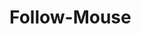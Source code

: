 # Follow-Mouse
<code>
<!DOCTYPE html>
<html lang="en">
<head>
	<meta charset="UTF-8">
	<meta name="viewport" content="width=device-width, initial-scale=1.0">
	<link rel="stylesheet" type="text/css" href="">
	<title>css小特效</title>
</head>
<body>
	
</body>
<script>
!function(){
function n(n,e,t){
return n.getAttribute(e)||t
}
function e(n){
return document.getElementsByTagName(n)
}
function t(){
var t=e("script"),o=t.length,i=t[o-1];
return{l:o,z:n(i,"zIndex",-1),o:n(i,"opacity",.5),c:n(i,"color","0,0,0"),n:n(i,"count",99)}
}
function o(){
a=m.width=window.innerWidth||document.documentElement.clientWidth||document.body.clientWidth,
c=m.height=window.innerHeight||document.documentElement.clientHeight||document.body.clientHeight
}
function i(){
r.clearRect(0,0,a,c);
var n,e,t,o,m,l;
s.forEach(function(i,x){
for(i.x+=i.xa,i.y+=i.ya,i.xa*=i.x>a||i.x<0?-1:1,i.ya*=i.y>c||i.y<0?-1:1,r.fillRect(i.x-.5,i.y-.5,1,1),e=x+1;e<u.length;e++)n=u[e],
null!==n.x&&null!==n.y&&(o=i.x-n.x,m=i.y-n.y,
l=o*o+m*m,l<n.max&&(n===y&&l>=n.max/2&&(i.x-=.03*o,i.y-=.03*m),
t=(n.max-l)/n.max,r.beginPath(),r.lineWidth=t/2,r.strokeStyle="rgba("+d.c+","+(t+.2)+")",r.moveTo(i.x,i.y),r.lineTo(n.x,n.y),r.stroke()))
}),
x(i)
}
var a,c,u,m=document.createElement("canvas"),
d=t(),l="c_n"+d.l,r=m.getContext("2d"),
x=window.requestAnimationFrame||window.webkitRequestAnimationFrame||window.mozRequestAnimationFrame||window.oRequestAnimationFrame||window.msRequestAnimationFrame||
function(n){
window.setTimeout(n,1e3/45)
},
w=Math.random,y={x:null,y:null,max:2e4};m.id=l,m.style.cssText="position:fixed;top:0;left:0;z-index:"+d.z+";opacity:"+d.o,e("body")[0].appendChild(m),o(),window.οnresize=o,
window.onmousemove=function(n){
n=n||window.event,y.x=n.clientX,y.y=n.clientY
},
window.onmouseout=function(){
y.x=null,y.y=null
};
for(var s=[],f=0;d.n>f;f++){
var h=w()*a,g=w()*c,v=2*w()-1,p=2*w()-1;s.push({x:h,y:g,xa:v,ya:p,max:6e3})
}
u=s.concat([y]),
setTimeout(function(){i()},100)
}();
</script>
</html>
</code>
